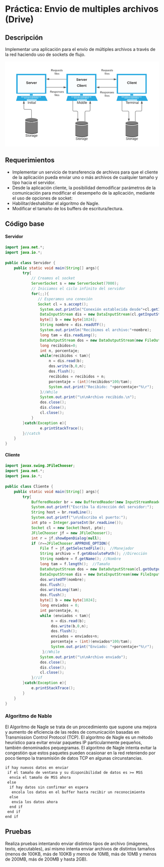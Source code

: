 # Práctica: Envio de multiples archivos (Drive)

## Descripción
Implementar una aplicación para el envío de múltiples archivos a través de la red haciendo uso de sockets de flujo.

![Diagrama de funcionamiento](https://github.com/AaronGG11/Aplicaciones-para-comunicaciones-de-red/blob/master/Practicas/EnvioArchivos/images/diagrama.png?raw=true)

## Requerimientos
- Implementar un servicio de transferencia de archivos para que el cliente de la aplicación pueda enviar uno o más archivos de cualquier tamaño y tipo hacia el servidor.
-  Desde la aplicación cliente, la posibilidad demodificar parámetros de la comunicación  para modificar el desempeño de la aplicación, mediante el uso de opciones de socket:
 - Habilitar/deshabilitar el algoritmo de Nagle.
 - Modificar el tamaño de los buffers de escritura/lectura.

## Código base
#### Servidor
```java
import java.net.*;
import java.io.*;

public class Servidor {
    public static void main(String[] args){
        try{
            // Creamos el socket
            ServerSocket s = new ServerSocket(7000);
            // Iniciamos el ciclo infinito del servidor
            for(;;){
               // Esperamos una conexión 
               Socket cl = s.accept();
                System.out.println("Conexión establecida desde"+cl.getInetAddress()+":"+cl.getPort());
                DataInputStream dis = new DataInputStream(cl.getInputStream());
                byte[] b = new byte[1024];
                String nombre = dis.readUTF();
                System.out.println("Recibimos el archivo:"+nombre);
                long tam = dis.readLong();
                DataOutputStream dos = new DataOutputStream(new FileOutputStream(nombre));
                long recibidos=0;
                int n, porcentaje;
                while(recibidos < tam){
                    n = dis.read(b);
                    dos.write(b,0,n);
                    dos.flush();
                    recibidos = recibidos + n;
                    porcentaje = (int)(recibidos*100/tam);
                    System.out.print("Recibido: "+porcentaje+"%\r");
                }//While
                System.out.print("\n\nArchivo recibido.\n");
                dos.close();
                dis.close();
                cl.close();
            }
        }catch(Exception e){
                e.printStackTrace();
        }//catch
    }
}
```

#### Cliente
```java
import javax.swing.JFileChooser;
import java.net.*;
import java.io.*;

public class Cliente {
    public static void main(String[] args){
        try{
            BufferedReader br = new BufferedReader(new InputStreamReader(System.in));
            System.out.printf("Escriba la dirección del servidor:");
            String host = br.readLine();
            System.out.printf("\n\nEscriba el puerto:");
            int pto = Integer.parseInt(br.readLine());
            Socket cl = new Socket(host, pto);
            JFileChooser jf = new JFileChooser();
            int r = jf.showOpenDialog(null);
            if (r==JFileChooser.APPROVE_OPTION){
                File f = jf.getSelectedFile();  //Manejador
                String archivo = f.getAbsolutePath(); //Dirección
                String nombre = f.getName(); //Nombre
                long tam = f.length();  //Tamaño
                DataOutputStream dos = new DataOutputStream(cl.getOutputStream());
                DataInputStream dis = new DataInputStream(new FileInputStream(archivo));          
                dos.writeUTF(nombre);
                dos.flush();               
                dos.writeLong(tam);
                dos.flush();
                byte[] b = new byte[1024];
                long enviados = 0;
                int porcentaje, n;
                while (enviados < tam){
                     n = dis.read(b);
                     dos.write(b,0,n);
                     dos.flush();
                     enviados = enviados+n;
                     porcentaje = (int)(enviados*100/tam);
                     System.out.print("Enviado: "+porcentaje+"%\r");
                 }//While
                System.out.print("\n\nArchivo enviado");
                dos.close();
                dis.close();
                cl.close();
            }//if
        }catch(Exception e){
            e.printStackTrace();
        }
    }
}
```

### Algoritmo de Nable
El Algoritmo de Nagle se trata de un procedimiento que supone una mejora y aumento de eficiencia de las redes de comunicación basadas en Transmission Control Protocol (TCP). El algoritmo de Nagle es un método heurístico para evitar enviar paquetes IP particularmente pequeños, también denominados pequegramas. El algoritmo de Nagle intenta evitar la congestión que estos paquetes pueden ocasionar en la red reteniendo por poco tiempo la transmisión de datos TCP en algunas circunstancias.

```
if hay nuevos datos en enviar
 if el tamaño de ventana y su disponibilidad de datos es >= MSS
  envía el tamaño de MSS ahora
 else
  if hay datos sin confirmar en espera
   encola los datos en el buffer hasta recibir un reconocimiento
  else
   envía los datos ahora
  end if
 end if
end if
```


## Pruebas
Realiza pruebas intentando enviar distintos tipos de archivo (imágenes, texto, ejecutables), así mismo intenta enviar archivos de distintos tamaños (menos de 100KB, más de 100KB y menos de 10MB, más de 10MB y menos de 200MB, más de 200MB y hasta 2GB).